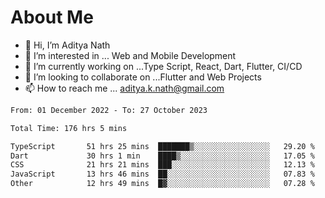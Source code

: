 # About Me

- 👋 Hi, I’m Aditya Nath
- 👀 I’m interested in ... Web and Mobile Development
- 🌱 I’m currently working on ...Type Script, React, Dart, Flutter, CI/CD
- 💞️ I’m looking to collaborate on ...Flutter and Web Projects
- 📫 How to reach me ... aditya.k.nath@gmail.com

<!--START_SECTION:waka-->

```txt
From: 01 December 2022 - To: 27 October 2023

Total Time: 176 hrs 5 mins

TypeScript       51 hrs 25 mins  ███████▒░░░░░░░░░░░░░░░░░   29.20 %
Dart             30 hrs 1 min    ████▒░░░░░░░░░░░░░░░░░░░░   17.05 %
CSS              21 hrs 21 mins  ███░░░░░░░░░░░░░░░░░░░░░░   12.13 %
JavaScript       13 hrs 46 mins  ██░░░░░░░░░░░░░░░░░░░░░░░   07.83 %
Other            12 hrs 49 mins  █▓░░░░░░░░░░░░░░░░░░░░░░░   07.28 %
```

<!--END_SECTION:waka-->

<!---
kronosking007/kronosking007 is a ✨ special ✨ repository because its `README.md` (this file) appears on your GitHub profile.
You can click the Preview link to take a look at your changes.
--->
